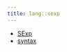 ```yaml
---
title: lang::sexp
---
```



* [SExp](../../../Library/lang/sexp/SExp.md)
* [syntax](../../../Library/lang/sexp/syntax)